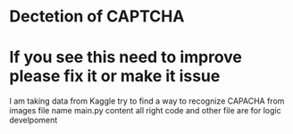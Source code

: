 # Dectetion of CAPTCHA
# If you see this need to improve please fix it or make it issue
I am taking data from Kaggle try to find a way to recognize CAPACHA from images
file name main.py content all right code and other file are for logic develpoment
